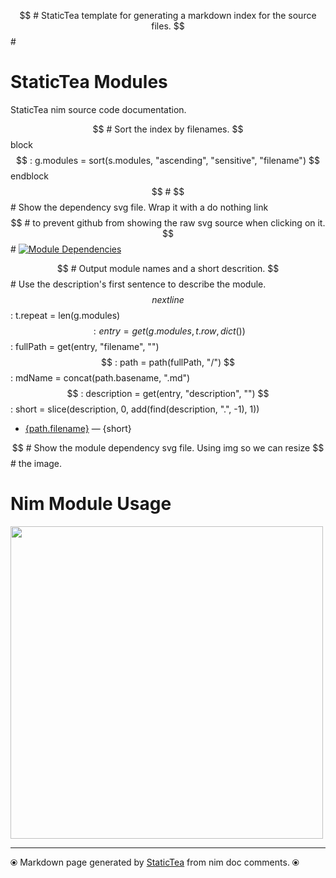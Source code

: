 $$ # StaticTea template for generating a markdown index for the source files.
$$ #
# StaticTea Modules

StaticTea nim source code documentation.

$$ # Sort the index by filenames.
$$ block
$$ : g.modules = sort(s.modules, "ascending", "sensitive", "filename")
$$ endblock
$$ #
$$ # Show the dependency svg file. Wrap it with a do nothing link
$$ # to prevent github from showing the raw svg source when clicking on it.
$$ #
[![Module Dependencies](staticteadep.svg)](#)

$$ # Output module names and a short descrition.
$$ # Use the description's first sentence to describe the module.
$$ nextline
$$ : t.repeat = len(g.modules)
$$ : entry = get(g.modules, t.row, dict())
$$ : fullPath = get(entry, "filename", "")
$$ : path = path(fullPath, "/")
$$ : mdName = concat(path.basename, ".md")
$$ : description = get(entry, "description", "")
$$ : short = slice(description, 0, add(find(description, ".", -1), 1))
* [{path.filename}]({mdName}) &mdash; {short}

$$ # Show the module dependency svg file. Using img so we can resize
$$ # the image.
# Nim Module Usage
[<img src="staticteadep2.svg" width="500">](#nim-module-usage)

---
⦿ Markdown page generated by [StaticTea](https://github.com/flenniken/statictea/) from nim doc comments. ⦿
